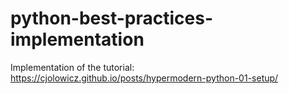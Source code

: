 # python-best-practices-implementation
Implementation of the tutorial: https://cjolowicz.github.io/posts/hypermodern-python-01-setup/
